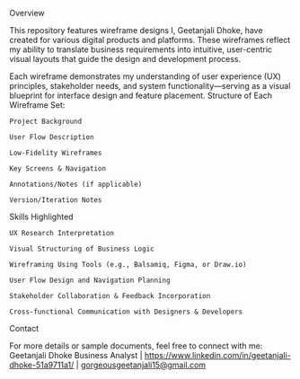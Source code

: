 Overview

This repository features wireframe designs I, Geetanjali Dhoke, have created for various digital products and platforms. These wireframes reflect my ability to translate business requirements into intuitive, user-centric visual layouts that guide the design and development process.

Each wireframe demonstrates my understanding of user experience (UX) principles, stakeholder needs, and system functionality—serving as a visual blueprint for interface design and feature placement.
Structure of Each Wireframe Set:

    Project Background

    User Flow Description

    Low-Fidelity Wireframes

    Key Screens & Navigation

    Annotations/Notes (if applicable)

    Version/Iteration Notes

Skills Highlighted

    UX Research Interpretation

    Visual Structuring of Business Logic

    Wireframing Using Tools (e.g., Balsamiq, Figma, or Draw.io)

    User Flow Design and Navigation Planning

    Stakeholder Collaboration & Feedback Incorporation

    Cross-functional Communication with Designers & Developers

Contact

For more details or sample documents, feel free to connect with me: Geetanjali Dhoke Business Analyst | https://www.linkedin.com/in/geetanjali-dhoke-51a9711a1/ | gorgeousgeetanjali15@gmail.com
